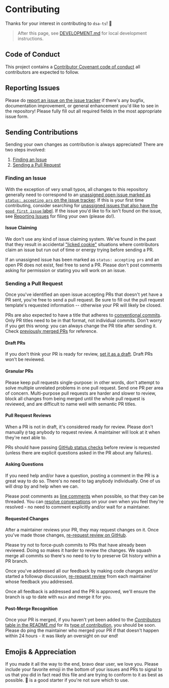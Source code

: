 # Contributing

Thanks for your interest in contributing to `dsa-ts`! 💖

> After this page, see [DEVELOPMENT.md](./DEVELOPMENT.md) for local development instructions.

## Code of Conduct

This project contains a [Contributor Covenant code of conduct](./CODE_OF_CONDUCT.md) all contributors are expected to follow.

## Reporting Issues

Please do [report an issue on the issue tracker](https://github.com/hiimnhan/dsa-ts/issues/new/choose) if there's any bugfix, documentation improvement, or general enhancement you'd like to see in the repository! Please fully fill out all required fields in the most appropriate issue form.

## Sending Contributions

Sending your own changes as contribution is always appreciated!
There are two steps involved:

1. [Finding an Issue](#finding-an-issue)
2. [Sending a Pull Request](#sending-a-pull-request)

### Finding an Issue

With the exception of very small typos, all changes to this repository generally need to correspond to an [unassigned open issue marked as `status: accepting prs` on the issue tracker](https://github.com/hiimnhan/dsa-ts/issues?q=is%3Aissue+is%3Aopen+label%3A%22status%3A+accepting+prs%22+no%3Aassignee+).
If this is your first time contributing, consider searching for [unassigned issues that also have the `good first issue` label](https://github.com/hiimnhan/dsa-ts/issues?q=is%3Aissue+is%3Aopen+label%3A%22good+first+issue%22+label%3A%22status%3A+accepting+prs%22+no%3Aassignee+).
If the issue you'd like to fix isn't found on the issue, see [Reporting Issues](#reporting-issues) for filing your own (please do!).

#### Issue Claiming

We don't use any kind of issue claiming system.
We've found in the past that they result in accidental ["licked cookie"](https://devblogs.microsoft.com/oldnewthing/20091201-00/?p=15843) situations where contributors claim an issue but run out of time or energy trying before sending a PR.

If an unassigned issue has been marked as `status: accepting prs` and an open PR does not exist, feel free to send a PR.
Please don't post comments asking for permission or stating you will work on an issue.

### Sending a Pull Request

Once you've identified an open issue accepting PRs that doesn't yet have a PR sent, you're free to send a pull request.
Be sure to fill out the pull request template's requested information -- otherwise your PR will likely be closed.

PRs are also expected to have a title that adheres to [conventional commits](https://www.conventionalcommits.org/en/v1.0.0).
Only PR titles need to be in that format, not individual commits.
Don't worry if you get this wrong: you can always change the PR title after sending it.
Check [previously merged PRs](https://github.com/hiimnhan/dsa-ts/pulls?q=is%3Apr+is%3Amerged+-label%3Adependencies+) for reference.

#### Draft PRs

If you don't think your PR is ready for review, [set it as a draft](https://docs.github.com/en/pull-requests/collaborating-with-pull-requests/proposing-changes-to-your-work-with-pull-requests/changing-the-stage-of-a-pull-request#converting-a-pull-request-to-a-draft).
Draft PRs won't be reviewed.

#### Granular PRs

Please keep pull requests single-purpose: in other words, don't attempt to solve multiple unrelated problems in one pull request.
Send one PR per area of concern.
Multi-purpose pull requests are harder and slower to review, block all changes from being merged until the whole pull request is reviewed, and are difficult to name well with semantic PR titles.

#### Pull Request Reviews

When a PR is not in draft, it's considered ready for review.
Please don't manually `@` tag anybody to request review.
A maintainer will look at it when they're next able to.

PRs should have passing [GitHub status checks](https://docs.github.com/en/pull-requests/collaborating-with-pull-requests/collaborating-on-repositories-with-code-quality-features/about-status-checks) before review is requested (unless there are explicit questions asked in the PR about any failures).

#### Asking Questions

If you need help and/or have a question, posting a comment in the PR is a great way to do so.
There's no need to tag anybody individually.
One of us will drop by and help when we can.

Please post comments as [line comments](https://docs.github.com/en/pull-requests/collaborating-with-pull-requests/reviewing-changes-in-pull-requests/commenting-on-a-pull-request#adding-line-comments-to-a-pull-request) when possible, so that they can be threaded.
You can [resolve conversations](https://docs.github.com/en/pull-requests/collaborating-with-pull-requests/reviewing-changes-in-pull-requests/commenting-on-a-pull-request#resolving-conversations) on your own when you feel they're resolved - no need to comment explicitly and/or wait for a maintainer.

#### Requested Changes

After a maintainer reviews your PR, they may request changes on it.
Once you've made those changes, [re-request review on GitHub](https://docs.github.com/en/pull-requests/collaborating-with-pull-requests/reviewing-changes-in-pull-requests/about-pull-request-reviews#re-requesting-a-review).

Please try not to force-push commits to PRs that have already been reviewed.
Doing so makes it harder to review the changes.
We squash merge all commits so there's no need to try to preserve Git history within a PR branch.

Once you've addressed all our feedback by making code changes and/or started a followup discussion, [re-request review](https://docs.github.com/en/pull-requests/collaborating-with-pull-requests/reviewing-changes-in-pull-requests/about-pull-request-reviews#re-requesting-a-review) from each maintainer whose feedback you addressed.

Once all feedback is addressed and the PR is approved, we'll ensure the branch is up to date with `main` and merge it for you.

#### Post-Merge Recognition

Once your PR is merged, if you haven't yet been added to the [_Contributors_ table in the README.md](../README.md#contributors) for its [type of contribution](https://allcontributors.org/docs/en/emoji-key "Allcontributors emoji key"), you should be soon.
Please do ping the maintainer who merged your PR if that doesn't happen within 24 hours - it was likely an oversight on our end!

## Emojis & Appreciation

If you made it all the way to the end, bravo dear user, we love you.
Please include your favorite emoji in the bottom of your issues and PRs to signal to us that you did in fact read this file and are trying to conform to it as best as possible.
💖 is a good starter if you're not sure which to use.
